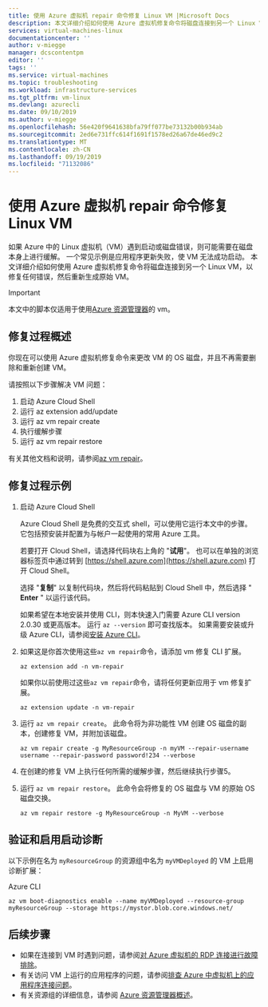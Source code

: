 ```yaml
---
title: 使用 Azure 虚拟机 repair 命令修复 Linux VM |Microsoft Docs
description: 本文详细介绍如何使用 Azure 虚拟机修复命令将磁盘连接到另一个 Linux VM，以修复任何错误，然后重新生成原始 VM。
services: virtual-machines-linux
documentationcenter: ''
author: v-miegge
manager: dcscontentpm
editor: ''
tags: ''
ms.service: virtual-machines
ms.topic: troubleshooting
ms.workload: infrastructure-services
ms.tgt_pltfrm: vm-linux
ms.devlang: azurecli
ms.date: 09/10/2019
ms.author: v-miegge
ms.openlocfilehash: 56e420f9641638bfa79ff077be73132b00b934ab
ms.sourcegitcommit: 2ed6e731ffc614f1691f1578ed26a67de46ed9c2
ms.translationtype: MT
ms.contentlocale: zh-CN
ms.lasthandoff: 09/19/2019
ms.locfileid: "71132086"
---
```

# <a name="repair-a-linux-vm-by-using-the-azure-virtual-machine-repair-commands"></a>使用 Azure 虚拟机 repair 命令修复 Linux VM

如果 Azure 中的 Linux 虚拟机（VM）遇到启动或磁盘错误，则可能需要在磁盘本身上进行缓解。 一个常见示例是应用程序更新失败，使 VM 无法成功启动。 本文详细介绍如何使用 Azure 虚拟机修复命令将磁盘连接到另一个 Linux VM，以修复任何错误，然后重新生成原始 VM。

> [!IMPORTANT]
> 本文中的脚本仅适用于使用[Azure 资源管理器](https://docs.microsoft.com/azure/azure-resource-manager/resource-group-overview)的 vm。

## <a name="repair-process-overview"></a>修复过程概述

你现在可以使用 Azure 虚拟机修复命令来更改 VM 的 OS 磁盘，并且不再需要删除和重新创建 VM。

请按照以下步骤解决 VM 问题：

1. 启动 Azure Cloud Shell
2. 运行 az extension add/update
3. 运行 az vm repair create
4. 执行缓解步骤
5. 运行 az vm repair restore

有关其他文档和说明，请参阅[az vm repair](https://docs.microsoft.com/cli/azure/ext/vm-repair/vm/repair)。

## <a name="repair-process-example"></a>修复过程示例

1. 启动 Azure Cloud Shell

   Azure Cloud Shell 是免费的交互式 shell，可以使用它运行本文中的步骤。 它包括预安装并配置为与帐户一起使用的常用 Azure 工具。

   若要打开 Cloud Shell，请选择代码块右上角的 "**试用**"。 也可以在单独的浏览器标签页中通过转到 [https://shell.azure.com](https://shell.azure.com) 打开 Cloud Shell。

   选择 "**复制**" 以复制代码块，然后将代码粘贴到 Cloud Shell 中，然后选择 " **Enter** " 以运行该代码。

   如果希望在本地安装并使用 CLI，则本快速入门需要 Azure CLI version 2.0.30 或更高版本。 运行 ``az --version`` 即可查找版本。 如果需要安装或升级 Azure CLI，请参阅[安装 Azure CLI](https://docs.microsoft.com/cli/azure/install-azure-cli)。

2. 如果这是你首次使用这些`az vm repair`命令，请添加 vm 修复 CLI 扩展。

   ```azurecli-interactive
   az extension add -n vm-repair
   ```

   如果你以前使用过这些`az vm repair`命令，请将任何更新应用于 vm 修复扩展。

   ```azurecli-interactive
   az extension update -n vm-repair
   ```

3. 运行 `az vm repair create`。 此命令将为非功能性 VM 创建 OS 磁盘的副本，创建修复 VM，并附加该磁盘。

   ```azurecli-interactive
   az vm repair create -g MyResourceGroup -n myVM --repair-username username --repair-password password!234 --verbose
   ```

4. 在创建的修复 VM 上执行任何所需的缓解步骤，然后继续执行步骤5。

5. 运行 `az vm repair restore`。 此命令会将修复的 OS 磁盘与 VM 的原始 OS 磁盘交换。

   ```azurecli-interactive
   az vm repair restore -g MyResourceGroup -n MyVM --verbose
   ```

## <a name="verify-and-enable-boot-diagnostics"></a>验证和启用启动诊断

以下示例在名为 ``myResourceGroup`` 的资源组中名为 ``myVMDeployed`` 的 VM 上启用诊断扩展：

Azure CLI

```azurecli-interactive
az vm boot-diagnostics enable --name myVMDeployed --resource-group myResourceGroup --storage https://mystor.blob.core.windows.net/
```

## <a name="next-steps"></a>后续步骤

* 如果在连接到 VM 时遇到问题，请参阅[对 Azure 虚拟机的 RDP 连接进行故障排除](https://docs.microsoft.com/azure/virtual-machines/troubleshooting/troubleshoot-rdp-connection)。
* 有关访问 VM 上运行的应用程序的问题，请参阅[排查 Azure 中虚拟机上的应用程序连接问题](https://docs.microsoft.com/azure/virtual-machines/troubleshooting/troubleshoot-app-connection)。
* 有关资源组的详细信息，请参阅 [Azure 资源管理器概述](https://docs.microsoft.com/azure/azure-resource-manager/resource-group-overview)。

